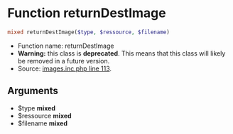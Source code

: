 Function returnDestImage
===========================





```php
mixed returnDestImage($type, $ressource, $filename)
```

* Function name: returnDestImage
* **Warning:** this class is **deprecated**. This means that this class will likely be removed in a future version.
* Source: [images.inc.php line 113](https://github.com/PrestaShop/PrestaShop/blob/1.6.1.1/images.inc.php#L113).

Arguments
---------

* $type **mixed**
* $ressource **mixed**
* $filename **mixed**

